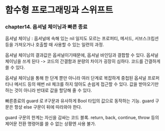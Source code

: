 # 함수형 프로그래밍과 스위프트
### chapter14. 옵셔널 체이닝과 빠른 종료

옵셔널 체이닝 : 옵셔널에 속해 있는 nil 일지도 모르는 프로퍼티, 메서드, 서브스크립션 등을 가져오거나 호출할 때 사용할 수 있는 일련의 과정.

옵셔널 체이닝의 결과값은 옵셔널이기때문에, 옵셔널 바인딩과 결합할 수 있다. 옵셔널 체이닝을 쓰게 된다 -> 코드의 간결함과 분량의 차이가 굉장히 심하다. 코드를 간결하게 쓸 수 있다.

옵셔널 체이닝을 통해 한 단계 뿐만 아니라 여러 단계로 복잡하게 중첩된 옵셔널 프로퍼티나 메서드 등의 매번 nil 체크를 하지 않아도 손쉽게 접근할 수 있다. 값을 받아오기만 하는 것이 아니라 반대로 값을 할당해 줄 수 있다.

빠른종료의 guard 로 if구문과 유사하게 Bool 타입의 값으로 동작하는 기능. guard 구문은 항상 else 구문이 뒤에 따라와야 한다.

guard 구문의 한계는 자신을 감싸는 코드 블록. return, back, continue, throw 등의 제어문 전환 명령어를 쓸 수 없는 상황엔 사용 불가.

